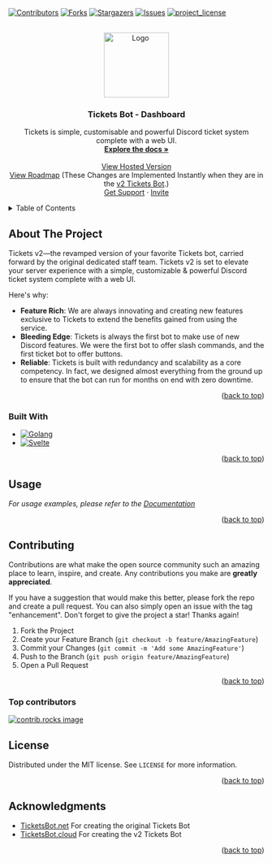 <a id="readme-top"></a>

[![Contributors][contributors-shield]][contributors-url]
[![Forks][forks-shield]][forks-url]
[![Stargazers][stars-shield]][stars-url]
[![Issues][issues-shield]][issues-url]
[![project_license][license-shield]][license-url]

<!-- PROJECT LOGO -->
<br />
<div align="center">
  <a href="https://github.com/TicketsBot-cloud">
    <img src="https://ticketsbot.cloud/assets/img/logo-trans-black.png" alt="Logo" width="128" height="128">
  </a>

<h3 align="center">Tickets Bot - Dashboard</h3>

  <p align="center">
    Tickets is simple, customisable and powerful Discord ticket system complete with a web UI.
    <br />
    <a href="https://docs.ticketsbot.cloud"><strong>Explore the docs »</strong></a>
    <br />
    <br />
    <a href="https://ticketsdashboard.miniplays.de">View Hosted Version</a>
    <br />
    <a href="https://ticketsv2.atlassian.net/jira/software/c/projects/RM/boards/3">View Roadmap</a> (These Changes are Implemented Instantly when they are in the <a href="https://github.com/Ticketsbot-cloud/dashboard/">v2 Tickets Bot</a>.)
    <br />
    <a href="https://discord.com/channels/1348788179678793815/1348789681797726208">Get Support</a>
    &middot;
    <a href="https://discord.gg/czDZuKudjG">Invite</a>
  </p>
</div>

<!-- TABLE OF CONTENTS -->
<details>
  <summary>Table of Contents</summary>
  <ol>
    <li>
      <a href="#about-the-project">About The Project</a>
      <ul>
        <li><a href="#built-with">Built With</a></li>
      </ul>
    </li>
    <li><a href="#usage">Usage</a></li>
    <li><a href="#contributing">Contributing</a></li>
    <li><a href="#license">License</a></li>
  </ol>
</details>

<!-- ABOUT THE PROJECT -->
## About The Project

Tickets v2—the revamped version of your favorite Tickets bot, carried forward by the original dedicated staff team.
Tickets v2 is set to elevate your server experience with a simple, customizable & powerful Discord ticket system complete with a web UI.

Here's why:

* **Feature Rich**: We are always innovating and creating new features exclusive to Tickets to extend the benefits gained from using the service.
* **Bleeding Edge**: Tickets is always the first bot to make use of new Discord features. We were the first bot to offer slash commands, and the first ticket bot to offer buttons.
* **Reliable**: Tickets is built with redundancy and scalability as a core competency. In fact, we designed almost everything from the ground up to ensure that the bot can run for months on end with zero downtime.

<p align="right">(<a href="#readme-top">back to top</a>)</p>

### Built With

* [![Golang][Golang]][Golang-url]
* [![Svelte][Svelte.dev]][Svelte-url]

<p align="right">(<a href="#readme-top">back to top</a>)</p>

<!-- USAGE EXAMPLES -->
## Usage

_For usage examples, please refer to the [Documentation](https://docs.ticketsbot.cloud)_

<p align="right">(<a href="#readme-top">back to top</a>)</p>

<!-- CONTRIBUTING -->
## Contributing

Contributions are what make the open source community such an amazing place to learn, inspire, and create. Any contributions you make are **greatly appreciated**.

If you have a suggestion that would make this better, please fork the repo and create a pull request. You can also simply open an issue with the tag "enhancement".
Don't forget to give the project a star! Thanks again!

1. Fork the Project
2. Create your Feature Branch (`git checkout -b feature/AmazingFeature`)
3. Commit your Changes (`git commit -m 'Add some AmazingFeature'`)
4. Push to the Branch (`git push origin feature/AmazingFeature`)
5. Open a Pull Request

<p align="right">(<a href="#readme-top">back to top</a>)</p>

### Top contributors

<a href="https://github.com/Miniplays-Tickets/dashboard/graphs/contributors">
  <img src="https://contrib.rocks/image?repo=Miniplays-Tickets/dashboard" alt="contrib.rocks image" />
</a>

<!-- LICENSE -->
## License

Distributed under the MIT license. See `LICENSE` for more information.

<p align="right">(<a href="#readme-top">back to top</a>)</p>

<!-- ACKNOWLEDGMENTS -->
## Acknowledgments

* [TicketsBot.net](https://ticketsbot.net) For creating the original Tickets Bot
* [TicketsBot.cloud](https://ticketsbot.cloud) For creating the v2 Tickets Bot

<p align="right">(<a href="#readme-top">back to top</a>)</p>

<!-- MARKDOWN LINKS & IMAGES -->
[contributors-shield]: https://img.shields.io/github/contributors/Miniplays-Tickets/dashboard.svg?style=for-the-badge
[contributors-url]: https://github.com/Miniplays-Tickets/dashboard/graphs/contributors
[forks-shield]: https://img.shields.io/github/forks/Miniplays-Tickets/dashboard.svg?style=for-the-badge
[forks-url]: https://github.com/Miniplays-Tickets/dashboard/network/members
[stars-shield]: https://img.shields.io/github/stars/Miniplays-Tickets/dashboard.svg?style=for-the-badge
[stars-url]: https://github.com/Miniplays-Tickets/dashboard/stargazers
[issues-shield]: https://img.shields.io/github/issues/Miniplays-Tickets/dashboard.svg?style=for-the-badge
[issues-url]: https://github.com/Miniplays-Tickets/dashboard/issues
[license-shield]: https://img.shields.io/github/license/Miniplays-Tickets/dashboard.svg?style=for-the-badge
[license-url]: https://github.com/Miniplays-Tickets/dashboard/blob/master/LICENSE.txt

[Golang]: https://img.shields.io/badge/Go-%2300ADD8?style=for-the-badge&logo=go&logoColor=white
[Golang-url]: https://go.dev/

[Svelte.dev]: https://img.shields.io/badge/Svelte-4A4A55?style=for-the-badge&logo=svelte&logoColor=FF3E00
[Svelte-url]: https://svelte.dev/

[Rust]: https://img.shields.io/badge/Rust-000000?style=for-the-badge&logo=rust&logoColor=white
[Rust-url]: https://www.rust-lang.org/
